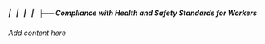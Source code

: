 ##### |   |   |   |   ├── Compliance with Health and Safety Standards for Workers

*Add content here*